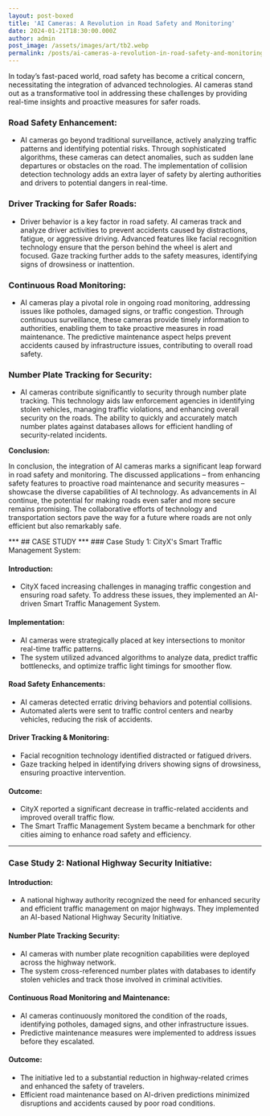 ```yaml
---
layout: post-boxed
title: 'AI Cameras: A Revolution in Road Safety and Monitoring'
date: 2024-01-21T18:30:00.000Z
author: admin
post_image: /assets/images/art/tb2.webp
permalink: /posts/ai-cameras-a-revolution-in-road-safety-and-monitoring
---
```


In today’s fast-paced world, road safety has become a critical concern, necessitating the integration of advanced technologies. AI cameras stand out as a transformative tool in addressing these challenges by providing real-time insights and proactive measures for safer roads.

### Road Safety Enhancement:

* AI cameras go beyond traditional surveillance, actively analyzing traffic patterns and identifying potential risks. Through sophisticated algorithms, these cameras can detect anomalies, such as sudden lane departures or obstacles on the road. The implementation of collision detection technology adds an extra layer of safety by alerting authorities and drivers to potential dangers in real-time.

### Driver Tracking for Safer Roads:

* Driver behavior is a key factor in road safety. AI cameras track and analyze driver activities to prevent accidents caused by distractions, fatigue, or aggressive driving. Advanced features like facial recognition technology ensure that the person behind the wheel is alert and focused. Gaze tracking further adds to the safety measures, identifying signs of drowsiness or inattention.

### Continuous Road Monitoring:

* AI cameras play a pivotal role in ongoing road monitoring, addressing issues like potholes, damaged signs, or traffic congestion. Through continuous surveillance, these cameras provide timely information to authorities, enabling them to take proactive measures in road maintenance. The predictive maintenance aspect helps prevent accidents caused by infrastructure issues, contributing to overall road safety.

### Number Plate Tracking for Security:

* AI cameras contribute significantly to security through number plate tracking. This technology aids law enforcement agencies in identifying stolen vehicles, managing traffic violations, and enhancing overall security on the roads. The ability to quickly and accurately match number plates against databases allows for efficient handling of security-related incidents.

<b>Conclusion:</b>

<p>In conclusion, the integration of AI cameras marks a significant leap forward in road safety and monitoring. The discussed applications – from enhancing safety features to proactive road maintenance and security measures – showcase the diverse capabilities of AI technology. As advancements in AI continue, the potential for making roads even safer and more secure remains promising. The collaborative efforts of technology and transportation sectors pave the way for a future where roads are not only efficient but also remarkably safe.</p>
*** 
## CASE STUDY
***  
### Case Study 1: CityX's Smart Traffic Management System:

#### Introduction:

* CityX faced increasing challenges in managing traffic congestion and ensuring road safety. To address these issues, they implemented an AI-driven Smart Traffic Management System.

#### Implementation:

* AI cameras were strategically placed at key intersections to monitor real-time traffic patterns.
* The system utilized advanced algorithms to analyze data, predict traffic bottlenecks, and optimize traffic light timings for smoother flow.

#### Road Safety Enhancements:

* AI cameras detected erratic driving behaviors and potential collisions.
* Automated alerts were sent to traffic control centers and nearby vehicles, reducing the risk of accidents.

#### Driver Tracking & Monitoring:

* Facial recognition technology identified distracted or fatigued drivers.
* Gaze tracking helped in identifying drivers showing signs of drowsiness, ensuring proactive intervention.

#### Outcome:

* CityX reported a significant decrease in traffic-related accidents and improved overall traffic flow.
* The Smart Traffic Management System became a benchmark for other cities aiming to enhance road safety and efficiency.

***

### Case Study 2: National Highway Security Initiative:

#### Introduction:

* A national highway authority recognized the need for enhanced security and efficient traffic management on major highways. They implemented an AI-based National Highway Security Initiative.

#### Number Plate Tracking Security:

* AI cameras with number plate recognition capabilities were deployed across the highway network.
* The system cross-referenced number plates with databases to identify stolen vehicles and track those involved in criminal activities.

#### Continuous Road Monitoring and Maintenance:

* AI cameras continuously monitored the condition of the roads, identifying potholes, damaged signs, and other infrastructure issues.
* Predictive maintenance measures were implemented to address issues before they escalated.

#### Outcome:

* The initiative led to a substantial reduction in highway-related crimes and enhanced the safety of travelers.
* Efficient road maintenance based on AI-driven predictions minimized disruptions and accidents caused by poor road conditions.
